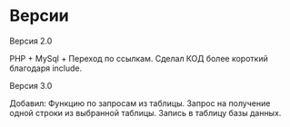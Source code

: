 # Версии

Версия 2.0

PHP + MySql + Переход по ссылкам. Сделал КОД более короткий благодаря include.

Версия 3.0

Добавил: Функцию по запросам из таблицы. Запрос на получение одной строки из выбранной таблицы. Запись в таблицу базы данных.
